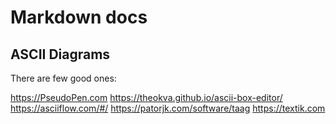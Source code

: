 # Markdown docs



## ASCII Diagrams

There are few good ones:

https://PseudoPen.com
https://theokva.github.io/ascii-box-editor/
https://asciiflow.com/#/
https://patorjk.com/software/taag
https://textik.com


##
